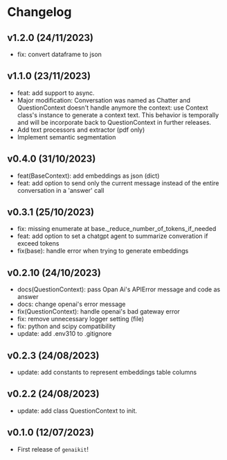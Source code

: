 # Changelog

<!--next-version-placeholder-->


## v1.2.0 (24/11/2023)

 - fix: convert dataframe to json

## v1.1.0 (23/11/2023)

 - feat: add support to async.
 - Major modification: Conversation was named as Chatter and QuestionContext doesn't handle anymore the context: use Context class's instance to generate a context text. This behavior is temporally and will be incorporate back to QuestionContext in further releases.
 - Add text processors and extractor (pdf only)
 - Implement semantic segmentation

## v0.4.0 (31/10/2023)

 - feat(BaseContext): add embeddings as json (dict)
 - feat: add option to send only the current message instead of the entire conversation in a 'answer' call

## v0.3.1 (25/10/2023)
 - fix: missing enumerate at base._reduce_number_of_tokens_if_needed
 - feat: add option to set a chatgpt agent to summarize converation if exceed tokens
 - fix(base): handle error when trying to generate embeddings

## v0.2.10 (24/10/2023)
 - docs(QuestionContext): pass Opan Ai's APIError message and code as answer
 - docs: change openai's error message
 - fix(QuestionContext): handle openai's bad gateway error
 - fix: remove unnecessary logger setting (file)
 - fix: python and scipy compatibility
 - update: add .env310 to .gitignore
## v0.2.3 (24/08/2023)

- update: add constants to represent embeddings table columns

## v0.2.2 (24/08/2023)

- update: add class QuestionContext to init.

## v0.1.0 (12/07/2023)

- First release of `genaikit`!